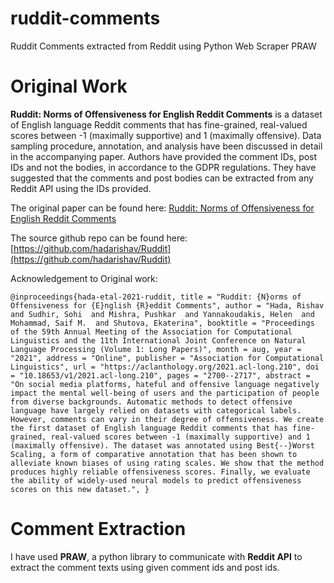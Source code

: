 # ruddit-comments
Ruddit Comments extracted from Reddit using Python Web Scraper PRAW

# Original Work
**Ruddit: Norms of Offensiveness for English Reddit Comments** is a dataset of English language Reddit comments that has fine-grained, real-valued scores between -1 (maximally supportive) and 1 (maximally offensive). Data sampling procedure, annotation, and analysis have been discussed in detail in the accompanying paper. Authors have provided the comment IDs, post IDs and not the bodies, in accordance to the GDPR regulations. They have suggested that the comments and post bodies can be extracted from any Reddit API using the IDs provided.

The original paper can be found here: [Ruddit: Norms of Offensiveness for English Reddit Comments](https://aclanthology.org/2021.acl-long.210/)

The source github repo can be found here: [https://github.com/hadarishav/Ruddit](https://github.com/hadarishav/Ruddit)

Acknowledgement to Original work:

`@inproceedings{hada-etal-2021-ruddit,
    title = "Ruddit: {N}orms of Offensiveness for {E}nglish {R}eddit Comments",
    author = "Hada, Rishav  and
      Sudhir, Sohi  and
      Mishra, Pushkar  and
      Yannakoudakis, Helen  and
      Mohammad, Saif M.  and
      Shutova, Ekaterina",
    booktitle = "Proceedings of the 59th Annual Meeting of the Association for Computational Linguistics and the 11th International Joint Conference on Natural Language Processing (Volume 1: Long Papers)",
    month = aug,
    year = "2021",
    address = "Online",
    publisher = "Association for Computational Linguistics",
    url = "https://aclanthology.org/2021.acl-long.210",
    doi = "10.18653/v1/2021.acl-long.210",
    pages = "2700--2717",
    abstract = "On social media platforms, hateful and offensive language negatively impact the mental well-being of users and the participation of people from diverse backgrounds. Automatic methods to detect offensive language have largely relied on datasets with categorical labels. However, comments can vary in their degree of offensiveness. We create the first dataset of English language Reddit comments that has fine-grained, real-valued scores between -1 (maximally supportive) and 1 (maximally offensive). The dataset was annotated using Best{--}Worst Scaling, a form of comparative annotation that has been shown to alleviate known biases of using rating scales. We show that the method produces highly reliable offensiveness scores. Finally, we evaluate the ability of widely-used neural models to predict offensiveness scores on this new dataset.",
}`

# Comment Extraction
I have used **PRAW**, a python library to communicate with **Reddit API** to extract the comment texts using given comment ids and post ids.
